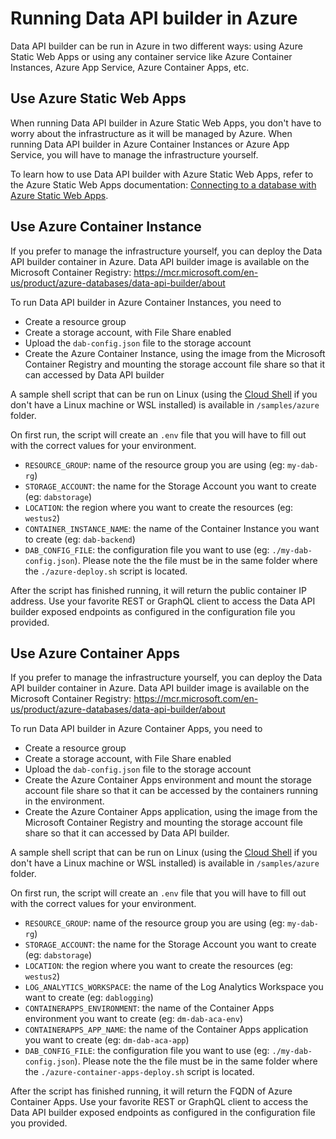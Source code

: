 # Running Data API builder in Azure

Data API builder can be run in Azure in two different ways: using Azure Static Web Apps or using any container service like Azure Container Instances, Azure App Service, Azure Container Apps, etc.

## Use Azure Static Web Apps

When running Data API builder in Azure Static Web Apps, you don't have to worry about the infrastructure as it will be managed by Azure. When running Data API builder in Azure Container Instances or Azure App Service, you will have to manage the infrastructure yourself.

To learn how to use Data API builder with Azure Static Web Apps, refer to the Azure Static Web Apps documentation: [Connecting to a database with Azure Static Web Apps](https://learn.microsoft.com/en-us/azure/static-web-apps/database-overview).

## Use Azure Container Instance

If you prefer to manage the infrastructure yourself, you can deploy the Data API builder container in Azure. Data API builder image is available on the Microsoft Container Registry: https://mcr.microsoft.com/en-us/product/azure-databases/data-api-builder/about

To run Data API builder in Azure Container Instances, you need to

- Create a resource group
- Create a storage account, with File Share enabled
- Upload the `dab-config.json` file to the storage account
- Create the Azure Container Instance, using the image from the Microsoft Container Registry and mounting the storage account file share so that it can accessed by Data API builder

A sample shell script that can be run on Linux (using the [Cloud Shell](https://learn.microsoft.com/en-us/azure/cloud-shell/overview) if you don't have a Linux machine or WSL installed) is available in `/samples/azure` folder.

On first run, the script will create an `.env` file that you will have to fill out with the correct values for your environment.

- `RESOURCE_GROUP`: name of the resource group you are using (eg: `my-dab-rg`)
- `STORAGE_ACCOUNT`: the name for the Storage Account you want to create (eg: `dabstorage`)
- `LOCATION`: the region where you want to create the resources (eg: `westus2`)
- `CONTAINER_INSTANCE_NAME`: the name of the Container Instance you want to create (eg: `dab-backend`)
- `DAB_CONFIG_FILE`: the configuration file you want to use (eg: `./my-dab-config.json`). Please note the the file must be in the same folder where the `./azure-deploy.sh` script is located. 

After the script has finished running, it will return the public container IP address. Use your favorite REST or GraphQL client to access the Data API builder exposed endpoints as configured in the configuration file you provided.

## Use Azure Container Apps

If you prefer to manage the infrastructure yourself, you can deploy the Data API builder container in Azure. Data API builder image is available on the Microsoft Container Registry: https://mcr.microsoft.com/en-us/product/azure-databases/data-api-builder/about

To run Data API builder in Azure Container Apps, you need to

- Create a resource group
- Create a storage account, with File Share enabled
- Upload the `dab-config.json` file to the storage account
- Create the Azure Container Apps environment and mount the storage account file share so that it can be accessed by the containers running in the environment.
- Create the Azure Container Apps application, using the image from the Microsoft Container Registry and mounting the storage account file share so that it can accessed by Data API builder.

A sample shell script that can be run on Linux (using the [Cloud Shell](https://learn.microsoft.com/en-us/azure/cloud-shell/overview) if you don't have a Linux machine or WSL installed) is available in `/samples/azure` folder.

On first run, the script will create an `.env` file that you will have to fill out with the correct values for your environment.

- `RESOURCE_GROUP`: name of the resource group you are using (eg: `my-dab-rg`)
- `STORAGE_ACCOUNT`: the name for the Storage Account you want to create (eg: `dabstorage`)
- `LOCATION`: the region where you want to create the resources (eg: `westus2`)
- `LOG_ANALYTICS_WORKSPACE`: the name of the Log Analytics Workspace you want to create (eg: `dablogging`)
- `CONTAINERAPPS_ENVIRONMENT`: the name of the Container Apps environment you want to create (eg: `dm-dab-aca-env`)
- `CONTAINERAPPS_APP_NAME`: the name of the Container Apps application you want to create (eg: `dm-dab-aca-app`)
- `DAB_CONFIG_FILE`: the configuration file you want to use (eg: `./my-dab-config.json`). Please note the the file must be in the same folder where the `./azure-container-apps-deploy.sh` script is located. 

After the script has finished running, it will return the FQDN of Azure Container Apps. Use your favorite REST or GraphQL client to access the Data API builder exposed endpoints as configured in the configuration file you provided.

